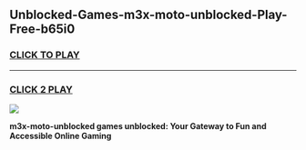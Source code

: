 
## Unblocked-Games-m3x-moto-unblocked-Play-Free-b65i0
<h3>
<a href="https://premium76.site?title=m3x-moto-unblocked&ref=20M">CLICK TO PLAY</a></h3>
<hr>

<h3>
<a href="https://premium76.site?title=m3x-moto-unblocked&ref=20M">CLICK 2 PLAY</a>
  
</h3>

<a href="https://premium76.site?title=m3x-moto-unblocked&ref=19M"><img src="https://clearcache.store/games.png"></a>


**m3x-moto-unblocked games unblocked: Your Gateway to Fun and Accessible Online Gaming**
